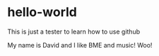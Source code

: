 # hello-world
This is just a tester to learn how to use github

My name is David and I like BME and music! Woo!
